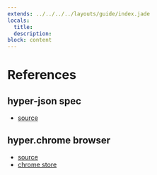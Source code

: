 ```yaml
---
extends: ../../../../layouts/guide/index.jade
locals:
  title:
  description:
block: content
---
```


# References

## hyper-json spec

* [source](https://github.com/hypergroup/hyper-json)

## hyper.chrome browser

* [source](https://github.com/hypergroup/hyper.chrome)
* [chrome store](https://chrome.google.com/webstore/detail/hyperchrome/micpjacfpmndnocgeldgmhdgjeaiokhk)
